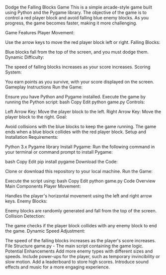 Dodge the Falling Blocks Game
This is a simple arcade-style game built using Python and the Pygame library. The objective of the game is to control a red player block and avoid falling blue enemy blocks. As you progress, the game becomes faster, making it more challenging.

Game Features
Player Movement:

Use the arrow keys to move the red player block left or right.
Falling Blocks:

Blue blocks fall from the top of the screen, and you must dodge them.
Dynamic Difficulty:

The speed of falling blocks increases as your score increases.
Scoring System:

You earn points as you survive, with your score displayed on the screen.
Gameplay Instructions
Run the Game:

Ensure you have Python and Pygame installed.
Execute the game by running the Python script:
bash
Copy
Edit
python game.py
Controls:

Left Arrow Key: Move the player block to the left.
Right Arrow Key: Move the player block to the right.
Goal:

Avoid collisions with the blue blocks to keep the game running.
The game ends when a blue block collides with the red player block.
Setup and Installation
Requirements:

Python 3.x
Pygame library
Install Pygame: Run the following command in your terminal or command prompt to install Pygame:

bash
Copy
Edit
pip install pygame
Download the Code:

Clone or download this repository to your local machine.
Run the Game:

Execute the script using:
bash
Copy
Edit
python game.py
Code Overview
Main Components
Player Movement:

Handles the player's horizontal movement using the left and right arrow keys.
Enemy Blocks:

Enemy blocks are randomly generated and fall from the top of the screen.
Collision Detection:

The game checks if the player block collides with any enemy block to end the game.
Dynamic Speed Adjustment:

The speed of the falling blocks increases as the player's score increases.
File Structure
game.py - The main script containing the game logic.
Potential Enhancements
Add more enemy types with different sizes and speeds.
Include power-ups for the player, such as temporary invincibility or slow motion.
Add a leaderboard to store high scores.
Introduce sound effects and music for a more engaging experience.